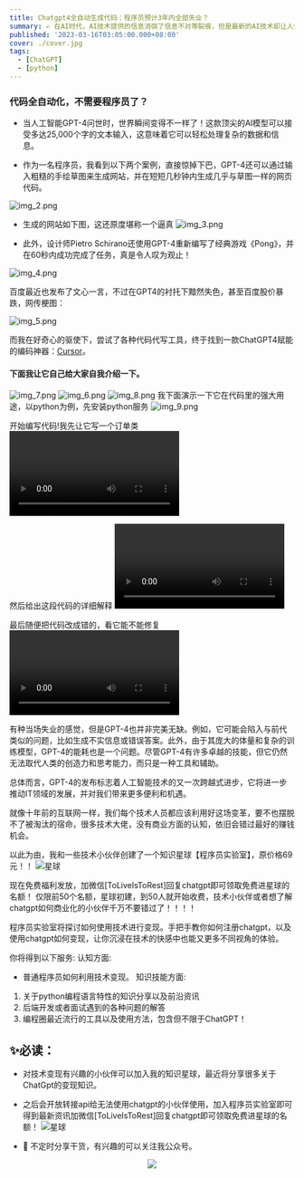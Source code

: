 ```yaml
---
title: Chatgpt4全自动生成代码：程序员预计3年内全部失业？
summary: ✍️ 在AI时代，AI技术提供的信息消弭了信息不对等裂痕，但是最新的AI技术却让人们感到焦虑！
published: '2023-03-16T03:05:00.000+08:00'
cover: ./cover.jpg
tags:
  - [ChatGPT]
  - [python]
---
```


### 代码全自动化，不需要程序员了？
- 当人工智能GPT-4问世时，世界瞬间变得不一样了！这款顶尖的AI模型可以接受多达25,000个字的文本输入，这意味着它可以轻松处理复杂的数据和信息。

- 作为一名程序员，我看到以下两个案例，直接惊掉下巴，GPT-4还可以通过输入粗糙的手绘草图来生成网站，并在短短几秒钟内生成几乎与草图一样的网页代码。

![img_2.png](img_2.png)
- 生成的网站如下图，这还原度堪称一个逼真
![img_3.png](img_3.png)

- 此外，设计师Pietro Schirano还使用GPT-4重新编写了经典游戏《Pong》，并在60秒内成功完成了任务，真是令人叹为观止！

![img_4.png](img_4.png)


百度最近也发布了文心一言，不过在GPT4的衬托下黯然失色，甚至百度股价暴跌，网传梗图：

![img_5.png](img_5.png)

而我在好奇心的驱使下，尝试了各种代码代写工具，终于找到一款ChatGPT4赋能的编码神器：[Cursor]((https://www.cursor.so/))。
#### 下面我让它自己给大家自我介绍一下。
![img_7.png](img_7.png)
![img_6.png](img_6.png)
![img_8.png](img_8.png)
我下面演示一下它在代码里的强大用途，以python为例，先安装python服务
![img_9.png](img_9.png)

开始编写代码!我先让它写一个订单类
![MP4 Example](create_order.mp4)

然后给出这段代码的详细解释
![MP4 Example](chat_order.mp4)

最后随便把代码改成错的，看它能不能修复
![MP4 Example](modify_order.mp4)

有种当场失业的感觉，但是GPT-4也并非完美无缺。例如，它可能会陷入与前代类似的问题，比如生成不实信息或错误答案。此外，由于其庞大的体量和复杂的训练模型，GPT-4的能耗也是一个问题。尽管GPT-4有许多卓越的技能，但它仍然无法取代人类的创造力和思考能力，而只是一种工具和辅助。

总体而言，GPT-4的发布标志着人工智能技术的又一次跨越式进步，它将进一步推动IT领域的发展，并对我们带来更多便利和机遇。

就像十年前的互联网一样，我们每个技术人员都应该利用好这场变革，要不也摆脱不了被淘汰的宿命，很多技术大佬，没有商业方面的认知，依旧会错过最好的赚钱机会。

以此为由，我和一些技术小伙伴创建了一个知识星球【程序员实验室】，原价格69元！！
![星球](星球1.jpg)

现在免费福利发放，加微信[ToLiveIsToRest]回复chatgpt即可领取免费进星球的名额！
仅限前50个名额，星球初建，到50人就开始收费，技术小伙伴或者想了解chatgpt如何商业化的小伙伴千万不要错过了！！！！

程序员实验室将探讨如何使用技术进行变现。手把手教你如何注册chatgpt，以及使用chatgpt如何变现，让你沉浸在技术的快感中也能又更多不同视角的体验。

你将得到以下服务:
认知方面:
* 普通程序员如何利用技术变现。
知识技能方面:
1. 关于python编程语言特性的知识分享以及前沿资讯
2. 后端开发或者面试遇到的各种问题的解答
3. 编程圈最近流行的工具以及使用方法，包含但不限于ChatGPT！

## ✨必读：

- 对技术变现有兴趣的小伙伴可以加入我的知识星球，最近将分享很多关于ChatGpt的变现知识。
- 之后会开放转接api给无法使用chatgpt的小伙伴使用，加入程序员实验室即可得到最新资讯加微信[ToLiveIsToRest]回复chatgpt即可领取免费进星球的名额！
![星球](星球2.jpg)

- 🚀 不定时分享干货，有兴趣的可以关注我公众号。

<div align="center"><img src="https://my-bucket-1259813675.cos-website.ap-guangzhou.myqcloud.com/wordpress/2022/05/20220504120500968-300x300.jpg">
</div>


